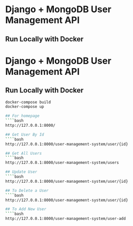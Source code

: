 # Django + MongoDB User Management API

## Run Locally with Docker

# Django + MongoDB User Management API

## Run Locally with Docker

```bash
docker-compose build
docker-compose up

## For homepage
````bash
http://127.0.0.1:8000/

## Get User By Id
````bash
http://127.0.0.1:8000/user-management-system/user/{id}

## Get All Users
````bash
http://127.0.0.1:8000/user-management-system/users

## Update User
````bash
http://127.0.0.1:8000/user-management-system/user/{id}

## To Delete a User
````bash
http://127.0.0.1:8000/user-management-system/user/{id}

## To Add New User
````bash
http://127.0.0.1:8000/user-management-system/user-add